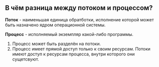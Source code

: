 ## В чём разница между потоком и процессом? ##

**Поток** - наименьшая единица обратботки, исполнение которой может быть назначено ядром операционной системы.

**Процесс** - исполняемый экземпляр какой-либо программы.

1. Процесс может быть разделён на потоки.
2. Процесс имеет прямой доступ только к своим ресурсам. Потоки имеют доступ к ресурсам процесса, внутри которого они сущетсвуют.

